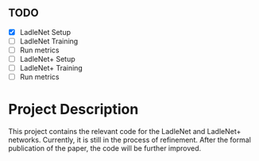 ## TODO
- [X] LadleNet Setup
- [ ] LadleNet Training
- [ ] Run metrics
- [ ] LadleNet+ Setup
- [ ] LadleNet+ Training
- [ ] Run metrics
  
# Project Description

This project contains the relevant code for the LadleNet and LadleNet+ networks. Currently, it is still in the process of refinement. After the formal publication of the paper, the code will be further improved.
